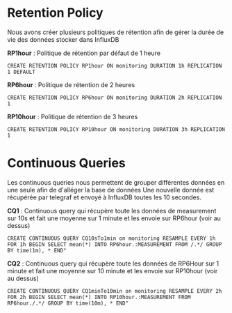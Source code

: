 # Retention Policy

Nous avons créer plusieurs politiques de rétention afin de gérer la durée de vie des données stocker dans InfluxDB

**RP1hour** : Politique de rétention par défaut de 1 heure

`CREATE RETENTION POLICY RP1hour ON monitoring DURATION 1h REPLICATION 1 DEFAULT`

**RP6hour** : Politique de rétention de 2 heures

`CREATE RETENTION POLICY RP6hour ON monitoring DURATION 2h REPLICATION 1`

**RP10hour** : Politique de rétention de 3 heures

`CREATE RETENTION POLICY RP10hour ON monitoring DURATION 3h REPLICATION 1`

# Continuous Queries

Les continuous queries nous permettent de grouper différentes données en une seule afin de d'alléger la base de données 
Une nouvelle donnée est récupérée par telegraf et envoyé à InfluxDB toutes les 10 secondes.

**CQ1** : Continuous query qui récupère toute les données de measurement sur 10s et fait une moyenne sur 1 minute et les envoie sur RP6hour (voir au dessus) 

`CREATE CONTINUOUS QUERY CQ10sTo1min on monitoring RESAMPLE EVERY 1h FOR 1h BEGIN SELECT mean(*) INTO RP6hour.:MEASUREMENT FROM /.*/ GROUP BY time(1m), * END"`

**CQ2** : Continuous query qui récupère toute les données de RP6Hour sur 1 minute et fait une moyenne sur 10 minute et les envoie sur RP10hour (voir au dessus) 

`CREATE CONTINUOUS QUERY CQ1minTo10min on monitoring RESAMPLE EVERY 2h FOR 2h BEGIN SELECT mean(*) INTO RP10hour.:MEASUREMENT FROM RP6hour./.*/ GROUP BY time(10m), * END"`
